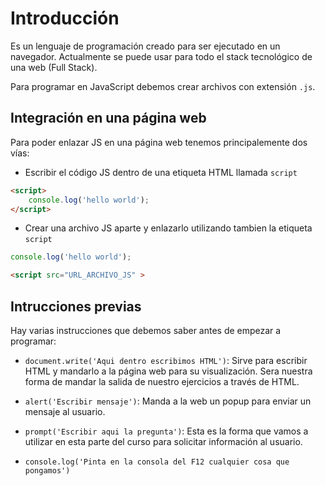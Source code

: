 # Introducción

Es un lenguaje de programación creado para ser ejecutado en un navegador. Actualmente se puede usar para todo el stack tecnológico de una web (Full Stack).

Para programar en JavaScript debemos crear archivos con extensión `.js`.

## Integración en una página web

Para poder enlazar JS en una página web tenemos principalemente dos vías:

- Escribir el código JS dentro de una etiqueta HTML llamada `script`

```html
<script>
    console.log('hello world');
</script>
```

- Crear una archivo JS aparte y enlazarlo utilizando tambien la etiqueta `script`

```js
console.log('hello world');
```

```html
<script src="URL_ARCHIVO_JS" >
```

## Intrucciones previas

Hay varias instrucciones que debemos saber antes de empezar a programar:

- `document.write('Aqui dentro escribimos HTML')`: Sirve para escribir HTML y mandarlo a la página web para su visualización. Sera nuestra forma de mandar la salida de nuestro ejercicios a través de HTML.

- `alert('Escribir mensaje')`: Manda a la web un popup para enviar un mensaje al usuario.

- `prompt('Escribir aqui la pregunta')`: Esta es la forma que vamos a utilizar en esta parte del curso para solicitar información al usuario.

- `console.log('Pinta en la consola del F12 cualquier cosa que pongamos')`
